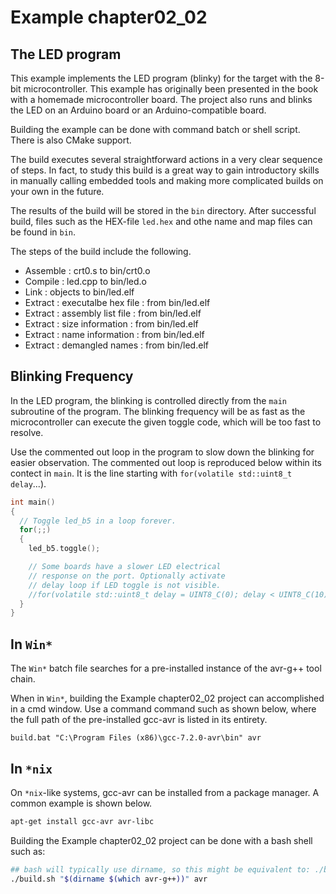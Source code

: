 # Example chapter02_02
## The LED program

This example implements the LED program (blinky) for the
target with the 8-bit microcontroller. This example has
originally been presented in the book with a homemade
microcontroller board. The project also runs and blinks
the LED on an Arduino board or an Arduino-compatible board.

Building the example can be done with command batch
or shell script. There is also CMake support.

The build executes several straightforward actions in
a very clear sequence of steps. In fact, to study this build
is a great way to gain introductory skills in manually
calling embedded tools and making more complicated builds
on your own in the future.

The results of the build will be stored in the `bin`
directory. After successful build, files such as the HEX-file
`led.hex` and othe name and map files can be found in `bin`.

The steps of the build include the following.

- Assemble : crt0.s  to bin/crt0.o
- Compile  : led.cpp to bin/led.o
- Link     : objects to bin/led.elf
- Extract  : executalbe hex file : from bin/led.elf
- Extract  : assembly list file  : from bin/led.elf
- Extract  : size information    : from bin/led.elf
- Extract  : name information    : from bin/led.elf
- Extract  : demangled names     : from bin/led.elf

## Blinking Frequency

In the LED program, the blinking is controlled directly
from the `main` subroutine of the program. The blinking
frequency will be as fast as the microcontroller can execute
the given toggle code, which will be too fast to resolve.

Use the commented out loop in the program to slow down
the blinking for easier observation. The commented out
loop is reproduced below within its contect in `main`.
It is the line starting with `for(volatile std::uint8_t delay`...).

```cpp
int main()
{
  // Toggle led_b5 in a loop forever.
  for(;;)
  {
    led_b5.toggle();

    // Some boards have a slower LED electrical
    // response on the port. Optionally activate
    // delay loop if LED toggle is not visible.
    //for(volatile std::uint8_t delay = UINT8_C(0); delay < UINT8_C(10); ++delay) { ; }
  }
}
```

## In `Win*`
The `Win*` batch file searches for a pre-installed instance
of the avr-g++ tool chain. 

When in `Win*`, building the Example chapter02_02 project can
accomplished in a cmd window. Use a command command such as
shown below, where the full path of the pre-installed 
gcc-avr is listed in its entirety.

```DOS
build.bat "C:\Program Files (x86)\gcc-7.2.0-avr\bin" avr
```

## In `*nix`

On `*nix`-like systems, gcc-avr can be installed from a package manager.
A common example is shown below.

```sh
apt-get install gcc-avr avr-libc
```

Building the Example chapter02_02 project can be done with a bash shell
such as:

```sh
## bash will typically use dirname, so this might be equivalent to: ./build.sh /usr/bin avr
./build.sh "$(dirname $(which avr-g++))" avr
```
